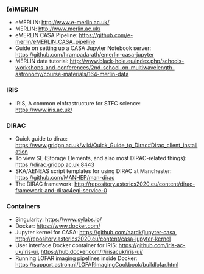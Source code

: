 
### (e)MERLIN
* eMERLIN: http://www.e-merlin.ac.uk/
* MERLIN: http://www.merlin.ac.uk/
* eMERLIN CASA Pipeline: https://github.com/e-merlin/eMERLIN_CASA_pipeline
* Guide on setting up a CASA Jupyter Notebook server: https://github.com/hrampadarath/emerlin-casa-jupyter
* MERLIN data tutorial: http://www.black-hole.eu/index.php/schools-workshops-and-conferences/2nd-school-on-multiwavelength-astronomy/course-materials/164-merlin-data

### IRIS
* IRIS, A common eInfrastructure for STFC science: https://www.iris.ac.uk/

### DIRAC
* Quick guide to dirac: https://www.gridpp.ac.uk/wiki/Quick_Guide_to_Dirac#Dirac_client_installation
* To view SE (Storage Elements, and also most DIRAC-related things): https://dirac.gridpp.ac.uk:8443
* SKA/AENEAS script templates for using DIRAC at Manchester: https://github.com/MANHEP/man-dirac
* The DIRAC framework: http://repository.asterics2020.eu/content/dirac-framework-and-dirac4egi-service-0

### Containers
* Singularity: https://www.sylabs.io/
* Docker: https://www.docker.com/
* Jupyter kernel for CASA: https://github.com/aardk/jupyter-casa, http://repository.asterics2020.eu/content/casa-jupyter-kernel
* User interface Docker container for IRIS: https://github.com/iris-ac-uk/iris-ui, https://hub.docker.com/r/irisacuk/iris-ui/
* Running LOFAR imaging pipelines inside Docker: https://support.astron.nl/LOFARImagingCookbook/buildlofar.html
